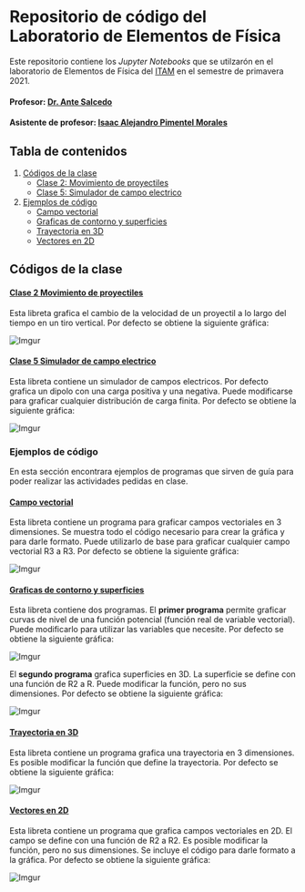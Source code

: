 # Repositorio de código del Laboratorio de Elementos de Física

Este repositorio contiene los *Jupyter Notebooks* que se utilzarón en el laboratorio de Elementos de Física del [ITAM](https://www.itam.mx/) en el semestre de primavera 2021.

#### Profesor: [Dr. Ante Salcedo](https://facultad.itam.mx/es/facultad/32563-ante-salcedo-gonzalez)
#### Asistente de profesor: [Isaac Alejandro Pimentel Morales](https://www.linkedin.com/in/isaac-alejandro-pimentel-morales/)

## Tabla de contenidos
1. [Códigos de la clase](#Códigos-de-la-clase)
	- [Clase 2: Movimiento de proyectiles](#Clase-2-Movimiento-de-proyectiles)
	- [Clase 5: Simulador de campo electrico](#Clase-5-Simulador-de-campo-electrico)
2. [Ejemplos de código](#Ejemplos-de-código)
	- [Campo vectorial](#Campo-vectorial)
	- [Graficas de contorno y superficies](#Graficas-de-contorno-y-superficies)
	- [Trayectoria en 3D](#Trayectoria-en-3D)
	- [Vectores en 2D](#Vectores-en-2D)

## Códigos de la clase
#### [Clase 2 Movimiento de proyectiles](https://github.com/IsaacAPM/Laboratorio_Fisica_primavera_2021/blob/main/Codigos%20de%20Clase/Clase%202%20Movimiento%20de%20proyectiles.ipynb)
Esta libreta grafica el cambio de la velocidad de un proyectil a lo largo del tiempo en un tiro vertical. Por defecto se obtiene la siguiente gráfica:

![Imgur](https://i.imgur.com/CPW4uUa.png)

#### [Clase 5 Simulador de campo electrico](https://github.com/IsaacAPM/Laboratorio_Fisica_primavera_2021/blob/main/Codigos%20de%20Clase/Clase%205%20Lineas_de_campo_electrico.ipynb)
Esta libreta contiene un simulador de campos electricos. Por defecto grafica un dipolo con una carga positiva y una negativa. Puede modificarse para graficar cualquier distribución de carga finita. Por defecto se obtiene la siguiente gráfica:

![Imgur](https://i.imgur.com/nczQBXA.png)

###  Ejemplos de código
En esta sección encontrara ejemplos de programas que sirven de guía para poder realizar las actividades pedidas en clase.
#### [Campo vectorial](https://github.com/IsaacAPM/Laboratorio_Fisica_primavera_2021/blob/main/Graficas%20de%20funciones/Campo%20vectorial.ipynb)
Esta libreta contiene un programa para graficar campos vectoriales en 3 dimensiones. Se muestra todo el código necesario para crear la gráfica y para darle formato. Puede utilizarlo de base para graficar cualquier campo vectorial R3 a R3. Por defecto se obtiene la siguiente gráfica:

![Imgur](https://i.imgur.com/oVcJ4bS.png)

#### [Graficas de contorno y superficies](https://github.com/IsaacAPM/Laboratorio_Fisica_primavera_2021/blob/main/Graficas%20de%20funciones/Graficas%20de%20contorno%2C%20superficies.ipynb)
Esta libreta contiene dos programas. El **primer programa** permite graficar curvas de nivel de una función potencial (función real de variable vectorial). Puede modificarlo para utilizar las variables que necesite. Por defecto se obtiene la siguiente gráfica:

![Imgur](https://i.imgur.com/7mZPHY4.png)

El **segundo programa** grafica superficies en 3D. La superficie se define con una función de R2 a R. Puede modificar la función, pero no sus dimensiones. Por defecto se obtiene la siguiente gráfica:

![Imgur](https://i.imgur.com/regr9HO.png)

#### [Trayectoria en 3D](https://github.com/IsaacAPM/Laboratorio_Fisica_primavera_2021/blob/main/Graficas%20de%20funciones/Trayectoria%20en%203D.ipynb)
Esta libreta contiene un programa grafica una trayectoria en 3 dimensiones. Es posible modificar la función que define la trayectoria. Por defecto se obtiene la siguiente gráfica:

![Imgur](https://i.imgur.com/ppSXh2S.png)

#### [Vectores en 2D](https://github.com/IsaacAPM/Laboratorio_Fisica_primavera_2021/blob/main/Graficas%20de%20funciones/Vectores%20en%202D.ipynb)
Esta libreta contiene un programa que grafica campos vectoriales en 2D. El campo se define con una función de R2 a R2. Es posible modificar la función, pero no sus dimensiones. Se incluye el código para darle formato a la gráfica. Por defecto se obtiene la siguiente gráfica:

![Imgur](https://i.imgur.com/UAY8Ge3.png)
